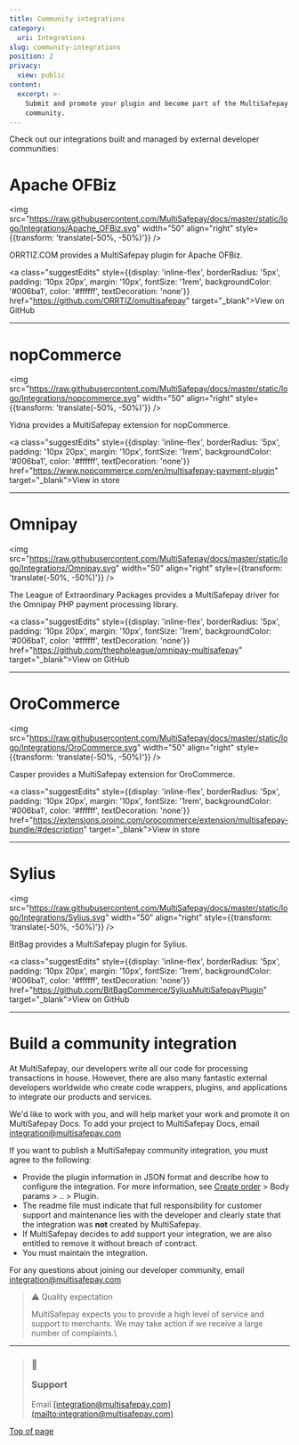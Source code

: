 ```yaml
---
title: Community integrations
category:
  uri: Integrations
slug: community-integrations
position: 2
privacy:
  view: public
content:
  excerpt: >-
    Submit and promote your plugin and become part of the MultiSafepay
    community.
---
```


Check out our integrations built and managed by external developer communities:

# Apache OFBiz

<img src="https://raw.githubusercontent.com/MultiSafepay/docs/master/static/logo/Integrations/Apache_OFBiz.svg" width="50" align="right" style={{transform: 'translate(-50%, -50%)'}} />

ORRTIZ.COM provides a MultiSafepay plugin for Apache OFBiz.

<a class="suggestEdits" style={{display: 'inline-flex', borderRadius: '5px', padding: '10px 20px', margin: '10px', fontSize: '1rem', backgroundColor: '#006ba1', color: '#ffffff', textDecoration: 'none'}} href="https://github.com/ORRTIZ/omultisafepay" target="_blank"><span>View on GitHub</span></a>

***

# nopCommerce

<img src="https://raw.githubusercontent.com/MultiSafepay/docs/master/static/logo/Integrations/nopcommerce.svg" width="50" align="right" style={{transform: 'translate(-50%, -50%)'}} />

Yidna provides a MultiSafepay extension for nopCommerce.

<a class="suggestEdits" style={{display: 'inline-flex', borderRadius: '5px', padding: '10px 20px', margin: '10px', fontSize: '1rem', backgroundColor: '#006ba1', color: '#ffffff', textDecoration: 'none'}} href="https://www.nopcommerce.com/en/multisafepay-payment-plugin" target="_blank"><span>View in store</span></a>

***

# Omnipay

<img src="https://raw.githubusercontent.com/MultiSafepay/docs/master/static/logo/Integrations/Omnipay.svg" width="50" align="right" style={{transform: 'translate(-50%, -50%)'}} />

The League of Extraordinary Packages provides a MultiSafepay driver for the Omnipay PHP payment processing library.

<a class="suggestEdits" style={{display: 'inline-flex', borderRadius: '5px', padding: '10px 20px', margin: '10px', fontSize: '1rem', backgroundColor: '#006ba1', color: '#ffffff', textDecoration: 'none'}} href="https://github.com/thephpleague/omnipay-multisafepay" target="_blank"><span>View on GitHub</span></a>

***

# OroCommerce

<img src="https://raw.githubusercontent.com/MultiSafepay/docs/master/static/logo/Integrations/OroCommerce.svg" width="50" align="right" style={{transform: 'translate(-50%, -50%)'}} />

Casper provides a MultiSafepay extension for OroCommerce.

<a class="suggestEdits" style={{display: 'inline-flex', borderRadius: '5px', padding: '10px 20px', margin: '10px', fontSize: '1rem', backgroundColor: '#006ba1', color: '#ffffff', textDecoration: 'none'}} href="https://extensions.oroinc.com/orocommerce/extension/multisafepay-bundle/#description" target="_blank"><span>View in store</span></a>

***

# Sylius

<img src="https://raw.githubusercontent.com/MultiSafepay/docs/master/static/logo/Integrations/Sylius.svg" width="50" align="right" style={{transform: 'translate(-50%, -50%)'}} />

BitBag provides a MultiSafepay plugin for Sylius.

<a class="suggestEdits" style={{display: 'inline-flex', borderRadius: '5px', padding: '10px 20px', margin: '10px', fontSize: '1rem', backgroundColor: '#006ba1', color: '#ffffff', textDecoration: 'none'}} href="https://github.com/BitBagCommerce/SyliusMultiSafepayPlugin" target="_blank"><span>View on GitHub</span></a>

***

# Build a community integration

At MultiSafepay, our developers write all our code for processing transactions in house. However, there are also many fantastic external developers worldwide who create code wrappers, plugins, and applications to integrate our products and services.

We'd like to work with you, and will help market your work and promote it on MultiSafepay Docs. To add your project to MultiSafepay Docs, email [integration@multisafepay.com](mailto:integration@multisafepay.com)

If you want to publish a MultiSafepay community integration, you must agree to the following:

* Provide the plugin information in JSON format and describe how to configure the integration. For more information, see [Create order](/reference/createorder/) > Body params > .. > Plugin.
* The readme file must indicate that full responsibility for customer support and maintenance lies with the developer and clearly state that the integration was **not** created by MultiSafepay.
* If MultiSafepay decides to add support your integration, we are also entitled to remove it without breach of contract.
* You must maintain the integration.

For any questions about joining our developer community, email [integration@multisafepay.com](mailto:integration@multisafepay.com)

> ⚠️ Quality expectation
>
> MultiSafepay expects you to provide a high level of service and support to merchants. We may take action if we receive a large number of complaints.\ <br />

***

<blockquote class="callout callout_info">
  <h3 class="callout-heading false">
    <span class="callout-icon">💬</span>
    <p>Support</p>
  </h3>

  <p>Email <a href="mailto:integration@multisafepay.com">[integration@multisafepay.com](mailto:integration@multisafepay.com)</a></p>
</blockquote>

[Top of page](#)
